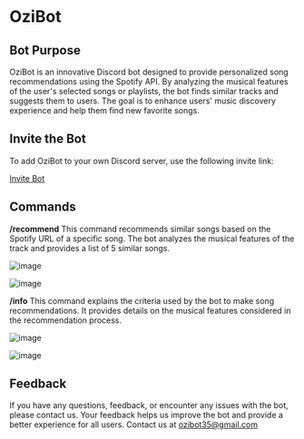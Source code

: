 # OziBot


## Bot Purpose

OziBot is an innovative Discord bot designed to provide personalized song recommendations using the Spotify API. By analyzing the musical features of the user's selected songs or playlists, the bot finds similar tracks and suggests them to users. The goal is to enhance users' music discovery experience and help them find new favorite songs.

## Invite the Bot
To add OziBot to your own Discord server, use the following invite link:

[Invite Bot](https://discord.com/oauth2/authorize?client_id=1276226761335504976)

## Commands

**/recommend**
This command recommends similar songs based on the Spotify URL of a specific song. The bot analyzes the musical features of the track and provides a list of 5 similar songs.

![image](https://github.com/user-attachments/assets/ba9618c5-891a-4f23-8cf0-f8325d667012)


![image](https://github.com/user-attachments/assets/3d21ca93-31df-400a-a7b2-50b0d222f213)


**/info**
This command explains the criteria used by the bot to make song recommendations. It provides details on the musical features considered in the recommendation process.

![image](https://github.com/user-attachments/assets/a95e12a7-fc2c-4d24-b76b-a653fb3dbd3f)


![image](https://github.com/user-attachments/assets/7933b087-7ed7-4c4f-b7b9-6d25830528f0)


## Feedback

If you have any questions, feedback, or encounter any issues with the bot, please contact us. Your feedback helps us improve the bot and provide a better experience for all users.
Contact us at ozibot35@gmail.com
